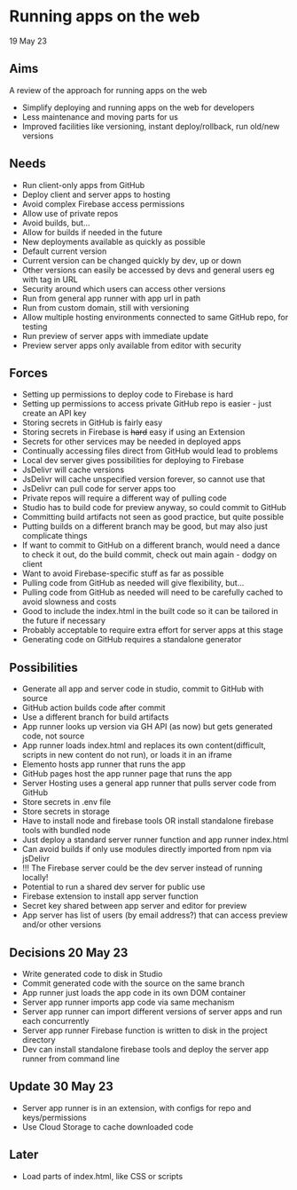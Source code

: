 Running apps on the web
=======================

19 May 23

Aims
----

A review of the approach for running apps on the web
- Simplify deploying and running apps on the web for developers
- Less maintenance and moving parts for us
- Improved facilities like versioning, instant deploy/rollback, run old/new versions

Needs
-----

- Run client-only apps from GitHub
- Deploy client and server apps to hosting
- Avoid complex Firebase access permissions
- Allow use of private repos
- Avoid builds, but...
- Allow for builds if needed in the future
- New deployments available as quickly as possible
- Default current version
- Current version can be changed quickly by dev, up or down
- Other versions can easily be accessed by devs and general users eg with tag in URL
- Security around which users can access other versions
- Run from general app runner with app url in path
- Run from custom domain, still with versioning
- Allow multiple hosting environments connected to same GitHub repo, for testing
- Run preview of server apps with immediate update
- Preview server apps only available from editor with security

Forces
------

- Setting up permissions to deploy code to Firebase is hard
- Setting up permissions to access private GitHub repo is easier - just create an API key
- Storing secrets in GitHub is fairly easy
- Storing secrets in Firebase is ~~hard~~ easy if using an Extension
- Secrets for other services may be needed in deployed apps
- Continually accessing files direct from GitHub would lead to problems
- Local dev server gives possibilities for deploying to Firebase
- JsDelivr will cache versions
- JsDelivr will cache unspecified version forever, so cannot use that
- JsDelivr can pull code for server apps too
- Private repos will require a different way of pulling code
- Studio has to build code for preview anyway, so could commit to GitHub
- Committing build artifacts not seen as good practice, but quite possible
- Putting builds on a different branch may be good, but may also just complicate things
- If want to commit to GitHub on a different branch, would need a dance to check it out, do the build commit, check out main again - dodgy on client
- Want to avoid Firebase-specific stuff as far as possible
- Pulling code from GitHub as needed will give flexibility, but...
- Pulling code from GitHub as needed will need to be carefully cached to avoid slowness and costs
- Good to include the index.html in the built code so it can be tailored in the future if necessary
- Probably acceptable to require extra effort for server apps at this stage
- Generating code on GitHub requires a standalone generator


Possibilities
-------------

- Generate all app and server code in studio, commit to GitHub with source
- GitHub action builds code after commit
- Use a different branch for build artifacts
- App runner looks up version via GH API (as now) but gets generated code, not source
- App runner loads index.html and replaces its own content(difficult, scripts in new content do not run), or loads it in an iframe 
- Elemento hosts app runner that runs the app
- GitHub pages host the app runner page that runs the app
- Server Hosting uses a general app runner that pulls server code from GitHub
- Store secrets in .env file
- Store secrets in storage
- Have to install node and firebase tools OR install standalone firebase tools with bundled node
- Just deploy a standard server runner function and app runner index.html
- Can avoid builds if only use modules directly imported from npm via jsDelivr
- !!! The Firebase server could be the dev server instead of running locally!
- Potential to run a shared dev server for public use
- Firebase extension to install app server function
- Secret key shared between app server and editor for preview
- App server has list of users (by email address?) that can access preview and/or other versions

Decisions 20 May 23
-------------------

- Write generated code to disk in Studio
- Commit generated code with the source on the same branch
- App runner just loads the app code in its own DOM container
- Server app runner imports app code via same mechanism
- Server app runner can import different versions of server apps and run each concurrently
- Server app runner Firebase function is written to disk in the project directory
- Dev can install standalone firebase tools and deploy the server app runner from command line

Update 30 May 23
----------------

- Server app runner is in an extension, with configs for repo and keys/permissions
- Use Cloud Storage to cache downloaded code

Later
-----

- Load parts of index.html, like CSS or scripts